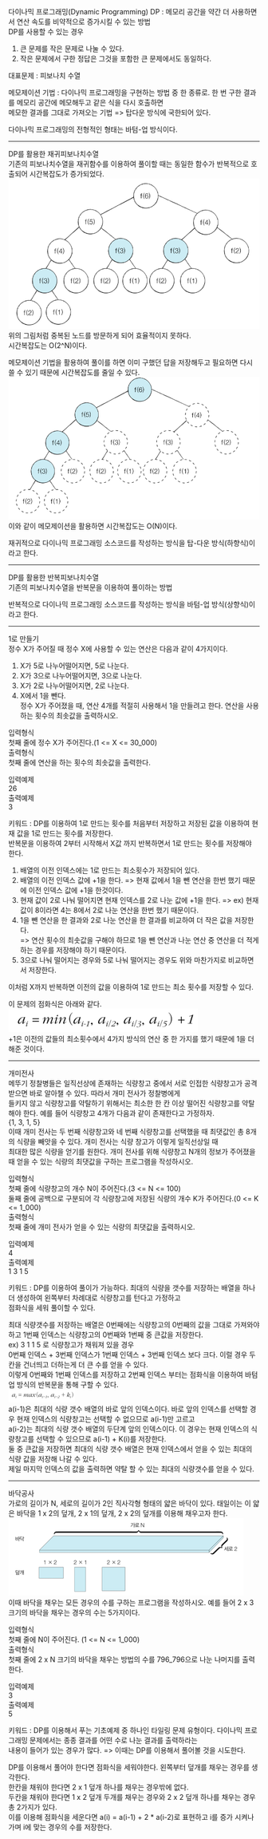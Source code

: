 다이나믹 프로그래밍(Dynamic Programming) DP : 메모리 공간을 약간 더 사용하면서 연산 속도를 비약적으로 증가시킬 수 있는 방법  
DP를 사용할 수 있는 경우  
1. 큰 문제를 작은 문제로 나눌 수 있다.  
2. 작은 문제에서 구한 정답은 그것을 포함한 큰 문제에서도 동일하다. 

대표문제 : 피보나치 수열  

메모제이션 기법 : 다이나믹 프로그래밍을 구현하는 방법 중 한 종류로. 한 번 구한 결과를 메모리 공간에 메모해두고 같은 식을 다시 호출하면   
메모한 결과를 그대로 가져오는 기법  => 탑다운 방식에 국한되어 있다.  

다이나믹 프로그래밍의 전형적인 형태는 바텀-업 방식이다.

--------------------------------------------------------------------------------------------------------------------------------  

DP를 활용한 재귀피보나치수열  
기존의 피보나치수열을 재귀함수를 이용하여 풀이할 때는 동일한 함수가 반복적으로 호출되어 시간복잡도가 증가되었다.   
![img.png](img.png)  
위의 그림처럼 중복된 노드를 방문하게 되어 효율적이지 못하다.  
시간복잡도는 O(2^N)이다.

메모제이션 기법을 활용하여 풀이를 하면 이미 구했던 답을 저장해두고 필요하면 다시 쓸 수 있기 때문에 시간복잡도를 줄일 수 있다.  
![img_1.png](img_1.png)  
이와 같이 메모제이션을 활용하면 시간복잡도는 O(N)이다.  

재귀적으로 다이나믹 프로그래밍 소스코드를 작성하는 방식을 탑-다운 방식(하향식)이라고 한다.  

--------------------------------------------------------------------------------------------------------------------------------  

DP를 활용한 반복피보나치수열  
기존의 피보나치수열을 반복문을 이용하여 풀이하는 방법  

반복적으로 다이나믹 프로그래밍 소스코드를 작성하는 방식을 바텀-업 방식(상향식)이라고 한다.

--------------------------------------------------------------------------------------------------------------------------------  

1로 만들기  
정수 X가 주어질 때 정수 X에 사용할 수 있는 연산은 다음과 같이 4가지이다.  
1. X가 5로 나누어떨어지면, 5로 나눈다.
2. X가 3으로 나누어떨어지면, 3으로 나눈다.
3. X가 2로 나누어떨어지면, 2로 나눈다.
4. X에서 1을 뺀다.  
정수 X가 주어졌을 때, 연산 4개를 적절히 사용해서 1을 만들려고 한다. 연산을 사용하는 횟수의 최솟값을 출력하시오.  

입력형식  
첫째 줄에 정수 X가 주어진다.(1 <= X <= 30_000)  
출력형식  
첫째 줄에 연산을 하는 횟수의 최솟값을 출력한다.  

입력예제  
26  
출력예제  
3  

키워드 : DP를 이용하여 1로 만드는 횟수를 처음부터 저장하고 저장된 값을 이용하여 현재 값을 1로 만드는 횟수를 저장한다.  
반복문을 이용하여 2부터 시작해서 X값 까지 반복하면서 1로 만드는 횟수를 저장해야 한다.  
1. 배열의 이전 인덱스에는 1로 만드는 최소횟수가 저장되어 있다.
2. 배열의 이전 인덱스 값에 +1을 한다. => 현재 값에서 1을 뺀 연산을 한번 했기 때문에 이전 인덱스 값에 +1을 한것이다.
3. 현재 값이 2로 나눠 떨어지면 현재 인덱스를 2로 나눈 값에 +1을 한다.
=> ex) 현재 값이 8이라면 4는 8에서 2로 나눈 연산을 한번 했기 때문이다.
4. 1을 뺀 연산을 한 결과와 2로 나눈 연산을 한 결과를 비교하여 더 작은 값을 저장한다.  
=> 연산 횟수의 최솟값을 구해야 하므로 1을 뺀 연산과 나눈 연산 중 연산을 더 적게 하는 경우를 저장해야 하기 때문이다.
5. 3으로 나눠 떨어지는 경우와 5로 나눠 떨어지는 경우도 위와 마찬가지로 비교하면서 저장한다.  

이처럼 X까지 반복하면 이전의 값을 이용하여 1로 만드는 최소 횟수를 저장할 수 있다.  

이 문제의 점화식은 아래와 같다.  
![img_2.png](img_2.png)  
+1은 이전의 값들의 최소횟수에서 4가지 방식의 연산 중 한 가지를 했기 때문에 1을 더해준 것이다.

--------------------------------------------------------------------------------------------------------------------------------  

개미전사  
메뚜기 정찰병들은 일직선상에 존재하는 식량창고 중에서 서로 인접한 식량창고가 공격받으면 바로 알아챌 수 있다. 따라서 개미 전사가 정찰병에게  
들키지 않고 식량창고를 약탈하기 위해서는 최소한 한 칸 이상 떨어진 식량창고를 약탈해야 한다. 예를 들어 식량창고 4개가 다음과 같이 존재한다고 가정하자.  
{1, 3, 1, 5}  
이때 개미 전사는 두 번째 식량창고와 네 번째 식량창고를 선택했을 때 최댓값인 총 8개의 식량을 빼앗을 수 있다. 개미 전사는 식량 창고가 이렇게 일직선상일 때  
최대한 많은 식량을 얻기를 원한다. 개미 전사를 위해 식량창고 N개의 정보가 주어졌을 때 얻을 수 있는 식량의 최댓값을 구하는 프로그램을 작성하시오.  

입력형식  
첫째 줄에 식량창고의 개수 N이 주어진다.(3 <= N <= 100)  
둘째 줄에 공백으로 구분되어 각 식량창고에 저장된 식량의 개수 K가 주어진다.(0 <= K <= 1_000)  
출력형식  
첫째 줄에 개미 전사가 얻을 수 있는 식량의 최댓값을 출력하시오.  

입력예제  
4  
출력예제  
1 3 1 5  

키워드 : DP를 이용하여 풀이가 가능하다. 최대의 식량을 갯수를 저장하는 배열을 하나 더 생성하여 왼쪽부터 차례대로 식량창고를 턴다고 가정하고  
점화식을 세워 풀이할 수 있다. 

최대 식량갯수를 저장하는 배열은 0번째에는 식량창고의 0번째의 값을 그대로 가져와야 하고 1번째 인덱스는 식량창고의 0번째와 1번째 중 큰값을 저장한다.  
ex) 3 1 1 5 로 식량창고가 채워져 있을 경우  
0번째 인덱스 + 3번째 인덱스가 1번째 인덱스 + 3번째 인덱스 보다 크다. 이럴 경우 두칸을 건너띄고 더하는게 더 큰 수를 얻을 수 있다.  
이렇게 0번째와 1번째 인덱스를 저장하고 2번째 인덱스 부터는 점화식을 이용하여 바텀업 방식의 반복문을 통해 구할 수 있다.  
![img_3.png](img_3.png)  
a(i-1)은 최대의 식량 갯수 배열의 바로 앞의 인덱스이다. 바로 앞의 인덱스를 선택할 경우 현재 인덱스의 식량창고는 선택할 수 없으므로 a(i-1)만 고르고  
a(i-2)는 최대의 식량 갯수 배열의 두단계 앞의 인덱스이다. 이 경우는 현재 인덱스의 식량창고를 선택할 수 있으므로 a(i-1) + K(i)를 저장한다.  
둘 중 큰값을 저장하면 최대의 식량 갯수 배열은 현재 인덱스에서 얻을 수 있는 최대의 식량 값을 저장해 나갈 수 있다.  
제일 마지막 인덱스의 값을 출력하면 약탈 할 수 있는 최대의 식량갯수를 얻을 수 있다.

--------------------------------------------------------------------------------------------------------------------------------  

바닥공사  
가로의 길이가 N, 세로의 길이가 2인 직사각형 형태의 얇은 바닥이 있다. 태일이는 이 얇은 바닥을 1 x 2의 덮개, 2 x 1의 덮개, 2 x 2의 덮개를 이용해 채우고자 한다.  
![img_4.png](img_4.png)  
이때 바닥을 채우는 모든 경우의 수를 구하는 프로그램을 작성하시오. 예를 들어 2 x 3 크기의 바닥을 채우는 경우의 수는 5가지이다.  

입력형식  
첫째 줄에 N이 주어진다. (1 <= N <= 1_000)  
출력형식  
첫째 줄에 2 x N 크기의 바닥을 채우는 방법의 수를 796_796으로 나눈 나머지를 출력한다.  

입력예제  
3  
출력예제  
5  

키워드 : DP를 이용해서 푸는 기초예제 중 하나인 타일링 문제 유형이다. 다이나믹 프로그래밍 문제에서는 종종 결과를 어떤 수로 나눈 결과를 출력하라는  
내용이 들어가 있는 경우가 많다. => 이때는 DP를 이용해서 풀어볼 것을 시도한다.  

DP를 이용해서 풀어야 한다면 점화식을 세워야한다. 왼쪽부터 덮개를 채우는 경우를 생각한다.  
한칸을 채워야 한다면 2 x 1 덮개 하나를 채우는 경우밖에 없다.  
두칸을 채워야 한다면 1 x 2 덮개 두개를 채우는 경우와 2 x 2 덮개 하나를 채우는 경우 총 2가지가 있다.  
이를 이용해 점화식을 세운다면 a(i) = a(i-1) + 2 * a(i-2)로 표현하고 i를 증가 시켜나가며 i에 맞는 경우의 수를 저장한다.  
